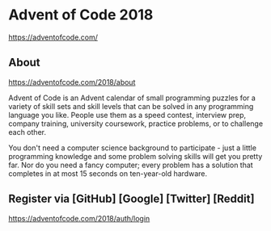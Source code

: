 # Advent of Code 2018

https://adventofcode.com/

## About 

https://adventofcode.com/2018/about

Advent of Code is an Advent calendar of small programming puzzles for a variety of skill sets and skill levels that can be solved in any programming language you like. People use them as a speed contest, interview prep, company training, university coursework, practice problems, or to challenge each other.

You don't need a computer science background to participate - just a little programming knowledge and some problem solving skills will get you pretty far. Nor do you need a fancy computer; every problem has a solution that completes in at most 15 seconds on ten-year-old hardware.

## Register via [GitHub] [Google] [Twitter] [Reddit]

https://adventofcode.com/2018/auth/login
